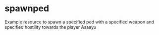 # spawnped
Example resource to spawn a specified ped with a specified weapon and specified hostility towards the player
Asaayu
